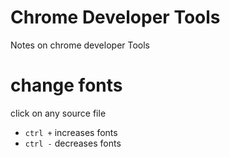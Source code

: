 # Chrome Developer Tools

Notes on chrome developer Tools


# change fonts

click on any source file
* `ctrl +` increases fonts
* `ctrl -` decreases fonts
